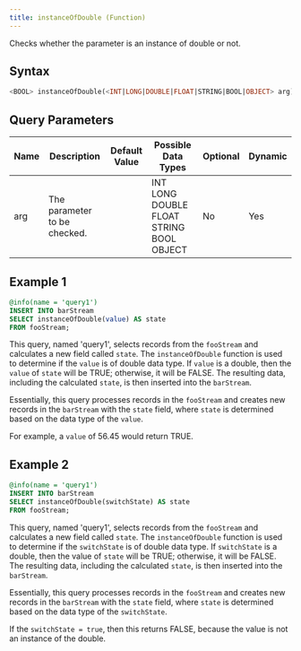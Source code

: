```yaml
---
title: instanceOfDouble (Function)
---
```


Checks whether the parameter is an instance of double or not.

## Syntax

```sql
<BOOL> instanceOfDouble(<INT|LONG|DOUBLE|FLOAT|STRING|BOOL|OBJECT> arg)
```

## Query Parameters

| Name | Description            | Default Value | Possible Data Types       | Optional | Dynamic |
|------|------------------------|---------------|---------------------------|----------|---------|
| arg  | The parameter to be checked. |           | INT LONG DOUBLE FLOAT STRING BOOL OBJECT | No       | Yes     |

## Example 1

```sql
@info(name = 'query1')
INSERT INTO barStream
SELECT instanceOfDouble(value) AS state
FROM fooStream;
```

This query, named 'query1', selects records from the `fooStream` and calculates a new field called `state`. The `instanceOfDouble` function is used to determine if the `value` is of double data type. If `value` is a double, then the `value` of `state` will be TRUE; otherwise, it will be FALSE. The resulting data, including the calculated `state`, is then inserted into the `barStream`.

Essentially, this query processes records in the `fooStream` and creates new records in the `barStream` with the `state` field, where `state` is determined based on the data type of the `value`.

For example, a `value` of 56.45 would return TRUE.

## Example 2

```sql
@info(name = 'query1')
INSERT INTO barStream
SELECT instanceOfDouble(switchState) AS state
FROM fooStream;
```

This query, named 'query1', selects records from the `fooStream` and calculates a new field called `state`. The `instanceOfDouble` function is used to determine if the `switchState` is of double data type. If `switchState` is a double, then the value of `state` will be TRUE; otherwise, it will be FALSE. The resulting data, including the calculated `state`, is then inserted into the `barStream`.

Essentially, this query processes records in the `fooStream` and creates new records in the `barStream` with the `state` field, where `state` is determined based on the data type of the `switchState`.

If the `switchState = true`, then this returns FALSE, because the value is not an instance of the double.
